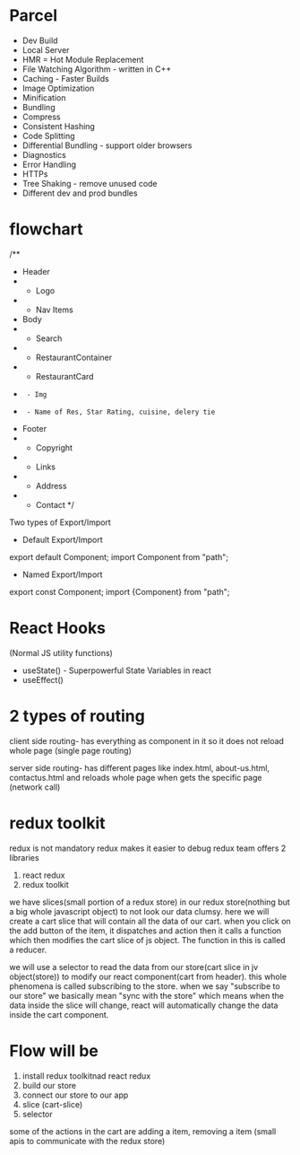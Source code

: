 # Parcel

- Dev Build
- Local Server
- HMR = Hot Module Replacement
- File Watching Algorithm - written in C++
- Caching - Faster Builds
- Image Optimization
- Minification
- Bundling
- Compress
- Consistent Hashing
- Code Splitting
- Differential Bundling - support older browsers
- Diagnostics
- Error Handling
- HTTPs
- Tree Shaking - remove unused code
- Different dev and prod bundles

# flowchart

/\*\*

- Header
- - Logo
- - Nav Items
- Body
- - Search
- - RestaurantContainer
- - RestaurantCard
-      - Img
-      - Name of Res, Star Rating, cuisine, delery tie
- Footer
- - Copyright
- - Links
- - Address
- - Contact
    \*/

Two types of Export/Import

- Default Export/Import

export default Component;
import Component from "path";

- Named Export/Import

export const Component;
import {Component} from "path";

# React Hooks

(Normal JS utility functions)

- useState() - Superpowerful State Variables in react
- useEffect()

# 2 types of routing

client side routing- has everything as component in it so it does not reload whole page (single page routing)

server side routing- has different pages like index.html, about-us.html, contactus.html and reloads whole page when gets the specific page (network call)

# redux toolkit

redux is not mandatory
redux makes it easier to debug
redux team offers 2 libraries

1. react redux
2. redux toolkit

we have slices(small portion of a redux store) in our redux store(nothing but a big whole javascript object) to not look our data clumsy. here we will create a cart slice that will contain all the data of our cart. when you click on the add button of the item, it dispatches and action then it calls a function which then modifies the cart slice of js object. The function in this is called a reducer.

we will use a selector to read the data from our store(cart slice in jv object(store)) to modify our react component(cart from header). this whole phenomena is called subscribing to the store. when we say "subscribe to our store" we basically mean "sync with the store" which means when the data inside the slice will change, react will automatically change the data inside the cart component.

# Flow will be

1. install redux toolkitnad react redux
2. build our store
3. connect our store to our app
4. slice (cart-slice)
5. selector

some of the actions in the cart are adding a item, removing a item (small apis to communicate with the redux store)
